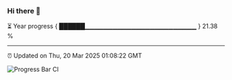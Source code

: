 ### Hi there 👋

⏳ Year progress { ██████▁▁▁▁▁▁▁▁▁▁▁▁▁▁▁▁▁▁▁▁▁▁▁▁ } 21.38 %

---

⏰ Updated on Thu, 20 Mar 2025 01:08:22 GMT

![Progress Bar CI](https://github.com/liununu/liununu/workflows/Progress%20Bar%20CI/badge.svg)
